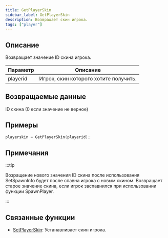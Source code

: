 ```yaml
---
title: GetPlayerSkin
sidebar_label: GetPlayerSkin
description: Возвращает скин игрока.
tags: ["player"]
---
```


## Описание

Возвращает значение ID скина игрока.

| Параметр | Описание                                 |
| -------- | ---------------------------------------- |
| playerid | Игрок, скин которого хотите получить.    |

## Возвращаемые данные

ID скина (0 если значение не верное)

## Примеры

```c
playerskin = GetPlayerSkin(playerid);
```

## Примечания

:::tip

Возращение нового значения ID скина после использования SetSpawnInfo будет после спавна игрока с новым скином. Возвращает старое значение скина, если игрок заспавнился при использовании функции SpawnPlayer.

:::

## Связанные функции

- [SetPlayerSkin](SetPlayerSkin): Устанавливает скин игрока.
